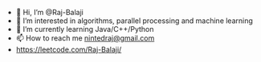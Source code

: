 - 👋 Hi, I’m @Raj-Balaji
- 👀 I’m interested in algorithms, parallel processing and machine learning
- 🌱 I’m currently learning Java/C++/Python 
- 📫 How to reach me nintedraj@gmail.com
- https://leetcode.com/Raj-Balaji/

